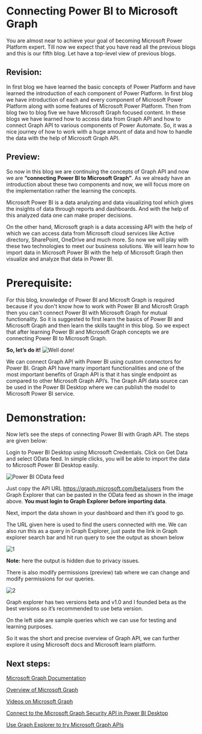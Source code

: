 # Connecting Power BI to Microsoft Graph 

 You are almost near to achieve your goal of becoming Microsoft Power Platform expert. Till now we expect that you have read all the previous blogs and this is our fifth blog. Let have a top-level view of previous blogs.
## Revision:

In first blog we have learned the basic concepts of Power Platform and have learned the introduction of each component of Power Platform. In first blog we have introduction of each and every component of Microsoft Power Platform along with some features of Microsoft Power Platform. Then from blog two to blog five we have Microsoft Graph focused content. In these blogs we have learned how to access data from Graph API and how to connect Graph API to various components of Power Automate. So, it was a nice journey of how to work with a huge amount of data and how to handle the data with the help of Microsoft Graph API.
## Preview:
So now in this blog we are continuing the concepts of Graph API and now we are **“connecting Power BI to Microsoft Graph”**. As we already have an introduction about these two components and now, we will focus more on the implementation rather the learning the concepts.

Microsoft Power BI is a data analyzing and data visualizing tool which gives the insights of data through reports and dashboards. And with the help of this analyzed data one can make proper decisions.

On the other hand, Microsoft graph is a data accessing API with the help of which we can access data from Microsoft cloud services like Active directory, SharePoint, OneDrive and much more. So now we will play with these two technologies to meet our business solutions. We will learn how to import data in Microsoft Power BI with the help of Microsoft Graph then visualize and analyze that data in Power BI.

# Prerequisite:
For this blog, knowledge of Power BI and Microsft Graph is required because if you don't know how to work with Power BI and Microsft Graph then you can't connect Power BI with Microsoft Graph for mutual functionality. So it is suggested to first learn the basics of Power BI and Microsoft Graph and then learn the skills taught in this blog. So we expect that after learning Power BI and Microsoft Graph concepts we are connecting Power BI to Microsoft Graph.

**So, let’s do it!**
![Well done!](https://user-images.githubusercontent.com/64436573/173185740-ac43f443-5016-4d4e-b6b3-d1df81e5f6c5.png)

We can connect Graph API with Power BI using custom connectors for Power BI. Graph API have many important functionalities and one of the most important benefits of Graph API is that it has single endpoint as compared to other Microsoft Graph API’s. The Graph API data source can be used in the Power BI Desktop where we can publish the model to Microsoft Power BI service.

# Demonstration:
Now let’s see the steps of connecting Power BI with Graph API. The steps are given below:

Login to Power BI Desktop using Microsoft Credentials. Click on Get Data and select OData feed. In simple clicks, you will be able to import the data to Microsoft Power BI Desktop easily. 

![Power BI OData feed](https://user-images.githubusercontent.com/64436573/173185896-8474c764-5fbd-4a0d-a56f-7144cdd9fa06.png)

Just copy the API URL https://graph.microsoft.com/beta/users from the Graph Explorer that can be pasted in the OData feed as shown in the image above. **You must login to Graph Explorer before importing data**.

Next, import the data shown in your dashboard and then it’s good to go.

The URL given here is used to find the users connected with me. We can also run this as a query in Graph Explorer, just paste the link in Graph explorer search bar and hit run query to see the output as shown below

![1](https://user-images.githubusercontent.com/64436573/173186007-02af2e07-52ea-4817-9b24-4fade530b4ce.png)

**Note:** here the output is hidden due to privacy issues.

There is also modify permissions (preview) tab where we can change and modify permissions for our queries.

![2](https://user-images.githubusercontent.com/64436573/173186067-3606bab9-2362-4e5b-90f8-e6f2b9668a08.png)

Graph explorer has two versions beta and v1.0 and I founded beta as the best versions so it’s recommended to use beta version.

On the left side are sample queries which we can use for testing and learning purposes.

So it was the short and precise overview of Graph API, we can further explore it using Microsoft docs and Microsoft learn platform.

## Next steps:

[Microsoft Graph Documentation](https://docs.microsoft.com/en-us/graph/)

[Overview of Microsoft Graph](https://docs.microsoft.com/en-us/graph/overview)

[Videos on Microsoft Graph](https://developer.microsoft.com/en-us/graph/gallery/?filterBy=Podcasts,Videos)

[Connect to the Microsoft Graph Security API in Power BI Desktop](https://docs.microsoft.com/en-us/power-bi/connect-data/desktop-connect-graph-security)

[Use Graph Explorer to try Microsoft Graph APIs](https://docs.microsoft.com/en-us/graph/graph-explorer/graph-explorer-overview)

